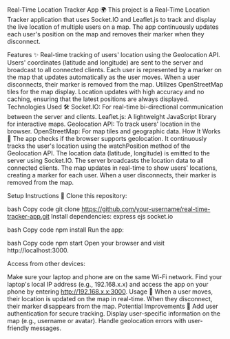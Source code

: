 Real-Time Location Tracker App 🌍
This project is a Real-Time Location Tracker application that uses Socket.IO and Leaflet.js to track and display the live location of multiple users on a map. The app continuously updates each user's position on the map and removes their marker when they disconnect.

Features ✨
Real-time tracking of users' location using the Geolocation API.
Users' coordinates (latitude and longitude) are sent to the server and broadcast to all connected clients.
Each user is represented by a marker on the map that updates automatically as the user moves.
When a user disconnects, their marker is removed from the map.
Utilizes OpenStreetMap tiles for the map display.
Location updates with high accuracy and no caching, ensuring that the latest positions are always displayed.
Technologies Used 🛠
Socket.IO: For real-time bi-directional communication between the server and clients.
Leaflet.js: A lightweight JavaScript library for interactive maps.
Geolocation API: To track users' location in the browser.
OpenStreetMap: For map tiles and geographic data.
How It Works 🧭
The app checks if the browser supports geolocation.
It continuously tracks the user's location using the watchPosition method of the Geolocation API.
The location data (latitude, longitude) is emitted to the server using Socket.IO.
The server broadcasts the location data to all connected clients.
The map updates in real-time to show users' locations, creating a marker for each user.
When a user disconnects, their marker is removed from the map.

Setup Instructions 🚀
Clone this repository:

bash
Copy code
git clone https://github.com/your-username/real-time-tracker-app.git
Install dependencies:
express
ejs
socket.io

bash
Copy code
npm install
Run the app:

bash
Copy code
npm start
Open your browser and visit http://localhost:3000.

Access from other devices:

Make sure your laptop and phone are on the same Wi-Fi network.
Find your laptop's local IP address (e.g., 192.168.x.x) and access the app on your phone by entering http://192.168.x.x:3000.
Usage 📍
When a user moves, their location is updated on the map in real-time.
When they disconnect, their marker disappears from the map.
Potential Improvements 🚧
Add user authentication for secure tracking.
Display user-specific information on the map (e.g., username or avatar).
Handle geolocation errors with user-friendly messages.
